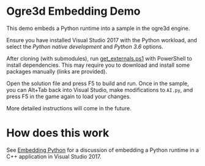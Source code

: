# Ogre3d Embedding Demo

This demo embeds a Python runtime into a sample in the ogre3d engine.

Ensure you have installed Visual Studio 2017 with the Python workload, and select the *Python native development* and *Python 3.6* options.

After cloning (with submodules), run [get_externals.ps1](get_externals.ps1) with PowerShell to install dependencies. This may require you to download and install some packages manually (links are provided).

Open the solution file and press F5 to build and run. Once in the sample, you can Alt+Tab back into Visual Studio, make modifications to `AI.py`, and press F5 in the game again to load your changes.

More detailed instructions will come in the future.

# How does this work

See [Embedding Python](EmbeddingPython.md) for a discussion of embedding a Python runtime in a C++ application in Visual Studio 2017.
